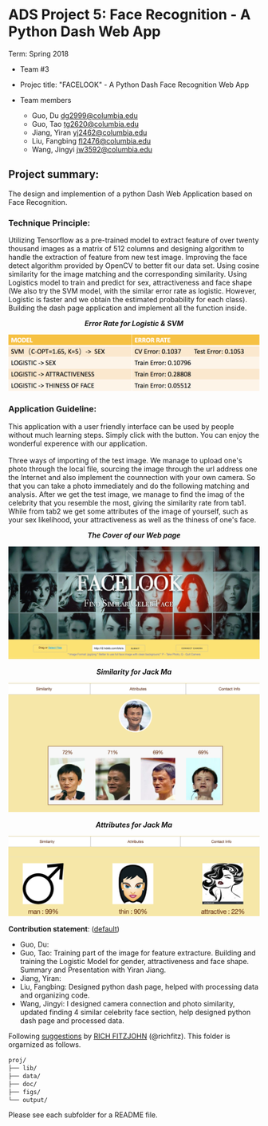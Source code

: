 # ADS Project 5: Face Recognition - A Python Dash Web App

Term: Spring 2018

+ Team #3
+ Projec title: "FACELOOK" - A Python Dash Face Recognition Web App
+ Team members

   - Guo, Du <dg2999@columbia.edu>
   - Guo, Tao <tg2620@columbia.edu>
   - Jiang, Yiran <yj2462@columbia.edu>
   - Liu, Fangbing <fl2476@columbia.edu>
   - Wang, Jingyi <jw3592@columbia.edu>

## Project summary:

The design and implemention of a python Dash Web Application based on Face Recognition.

### Technique Principle:
 
Utilizing Tensorflow as a pre-trained model to extract feature of over twenty thousand images as a matrix of 512 columns and designing algorithm to handle the extraction of feature from new test image. Improving the face detect algorithm provided by OpenCV to better fit our data set. Using cosine similarity for the image matching and the corresponding similarity. Using Logistics model to train and predict for sex, attractiveness and face shape (We also try the SVM model, with the similar error rate as logistic. However, Logistic is faster and we obtain the estimated probability for each class). Building the dash page application and implement all the function inside.

***<p align="center">Error Rate for Logistic & SVM</p>***
  ![image](figs/table3.png)<br>
 
### Application Guideline:

This application with a user friendly interface can be used by people without much learning steps. Simply click with the button. You can enjoy the wonderful experence with our application.<br>
<br>
Three ways of importing of the test image. We manage to upload one's photo through the local file,  sourcing the image through the url address one the Internet and also implement the counnection with your own camera. So that you can take a photo immediately and do the following matching and analysis. After we get the test image, we manage to find the imag of the celebrity that you resemble the most, giving the similarity rate from tab1. While from tab2 we get some attributes of the image of yourself, such as your sex likelihood, your attractiveness as well as the thiness of one's face.

***<p align="center">The Cover of our Web page</p>***
  ![image](figs/cover.jpg)<br>
  
***<p align="center">Similarity for Jack Ma</p>***
  ![image](figs/m-simi.png)<br>
  
  
 ***<p align="center">Attributes for Jack Ma</p>***
  ![image](figs/m-att.png)<br>
  

	
**Contribution statement**: ([default](doc/a_note_on_contributions.md)) 

- Guo, Du: 
- Guo, Tao: Training part of the image for feature extracture. Building and training the Logistic Model for gender, attractiveness and face shape. Summary and Presentation with Yiran Jiang.
- Jiang, Yiran:  
- Liu, Fangbing: Designed python dash page, helped with processing data and organizing code.
- Wang, Jingyi:  I designed camera connection and photo similarity, updated finding 4 similar celebrity face section, help designed python dash page and processed data.

Following [suggestions](http://nicercode.github.io/blog/2013-04-05-projects/) by [RICH FITZJOHN](http://nicercode.github.io/about/#Team) (@richfitz). This folder is orgarnized as follows.

```
proj/
├── lib/
├── data/
├── doc/
├── figs/
└── output/
```

Please see each subfolder for a README file.
